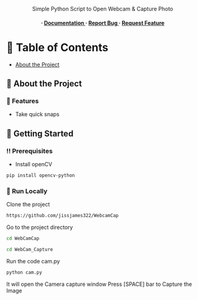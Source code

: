 <div align='center'>

<p>Simple Python Script to Open Webcam & Capture Photo</p>

<h4> <span> · </span> <a href="https://github.com/jissjames322/WebcamCap/blob/master/README.md"> Documentation </a> <span> · </span> <a href="https://github.com/jissjames322/WebcamCap/issues"> Report Bug </a> <span> · </span> <a href="https://github.com/jissjames322/WebcamCap/issues"> Request Feature </a> </h4>


</div>

# :notebook_with_decorative_cover: Table of Contents

- [About the Project](#star2-about-the-project)


## :star2: About the Project

### :dart: Features
- Take quick snaps


## :toolbox: Getting Started

### :bangbang: Prerequisites

- Install openCV
```bash
pip install opencv-python
```


### :running: Run Locally

Clone the project

```bash
https://github.com/jissjames322/WebcamCap
```
Go to the project directory
```bash
cd WebCamCap
```

```bash
cd WebCam_Capture
```
Run the code cam.py
```bash
python cam.py
```
It will open the Camera capture window
Press [SPACE] bar to Capture the Image
